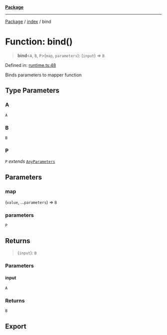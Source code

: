 [**Package**](../../README.md)

***

[Package](../../modules.md) / [index](../README.md) / bind

# Function: bind()

> **bind**\<`A`, `B`, `P`\>(`map`, `parameters`): (`input`) => `B`

Defined in: [runtime.ts:48](https://github.com/AlexXanderGrib/monads-io/blob/d65e47796764202dffd7314b61c2ea9cedbb26e8/src/runtime.ts#L48)

Binds parameters to mapper function

## Type Parameters

### A

`A`

### B

`B`

### P

`P` *extends* [`AnyParameters`](../../types/type-aliases/AnyParameters.md)

## Parameters

### map

(`value`, ...`parameters`) => `B`

### parameters

`P`

## Returns

> (`input`): `B`

### Parameters

#### input

`A`

### Returns

`B`

## Export
